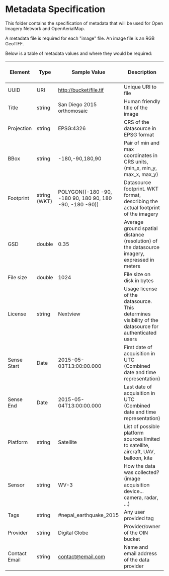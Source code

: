 # Metadata Specification

This folder contains the specification of metadata that will be used for Open Imagery Network and OpenAerialMap.

A metadata file is required for each "image" file. An image file is an RGB GeoTIFF.

Below is a table of metadata values and where they would be required:

| Element       | Type         | Sample Value                                            | Description                                                                                           | OIN      | OAM      | Apply to TMS? |
| ------------- | ------------ | ------------------------------------------------------- | ----------------------------------------------------------------------------------------------------- | -------- | -------- | ------------- |
| UUID          | URI          | <http://bucket/file.tif>                                | Unique URI to file                                                                                    | Auto     | Auto     | Yes           |
| Title         | string       | San Diego 2015 orthomosaic                              | Human friendly title of the image                                                                     | Optional | Optional | Yes           |
| Projection    | string       | EPSG:4326                                               | CRS of the datasource in EPSG format                                                                  | Yes      | Yes      | Yes           |
| BBox          | string       | -180,-90,180,90                                         | Pair of min and max coordinates in CRS units, (min_x, min_y, max_x, max_y)                            | Yes?     | Yes      | Yes           |
| Footprint     | string (WKT) | POLYGON((-180 -90, -180 90, 180 90, 180 -90, -180 -90)) | Datasource footprint. WKT format, describing the actual footprint of the imagery                      | Yes?     | Yes      | Yes           |
| GSD           | double       | 0.35                                                    | Average ground spatial distance (resolution) of the datasource imagery, expressed in meters           | Yes      | Yes      | Yes           |
| File size     | double       | 1024                                                    | File size on disk in bytes                                                                            | Yes?     | Yes      | No            |
| License       | string       | Nextview                                                | Usage license of the datasource. This determines visibility of the datasource for authenticated users | No       | Yes      | Yes           |
| Sense Start   | Date         | 2015-05-03T13:00:00.000                                 | First date of acquisition in UTC (Combined date and time representation)                              | Yes      | Yes      |               |
| Sense End     | Date         | 2015-05-04T13:00:00.000                                 | Last date of acquisition in UTC (Combined date and time representation)                               | Yes      | Yes      |               |
| Platform      | string       | Satellite                                               | List of possible platform sources limited to satellite, aircraft, UAV, balloon, kite                  | Yes      | Yes      |               |
| Sensor        | string       | WV-3                                                    | How the data was collected? (image acquisition device... camera, radar, ...)                          | Optional | Yes      |               |
| Tags          | string       | #nepal_earthquake_2015                                  | Any user provided tag                                                                                 | No       | Optional | Yes           |
| Provider      | string       | Digital Globe                                           | Provider/owner of the OIN bucket                                                                      | No       | Yes      | Yes           |
| Contact Email | string       | <contact@email.com>                                     | Name and email address of the data provider                                                           | Yes      | Yes      | Yes           |
